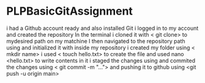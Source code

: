 # PLPBasicGitAssignment
i had a Github account ready and also installed Git
i logged in to my account and created the repository
In the terminal i cloned it with < git clone> to mydesired path on my matchine
I then navigated to the repository path using <cd path > and initialized it with <git init>
inside my repository i created my folder using < mkdir name>
i used < touch hello.txt> to create the file and used nano <hello.txt> to write contents in it
i staged the changes using <git add hello.txt> and commited the changes using < git commit -m "..."> and pushing it to github using <git push -u origin main>

